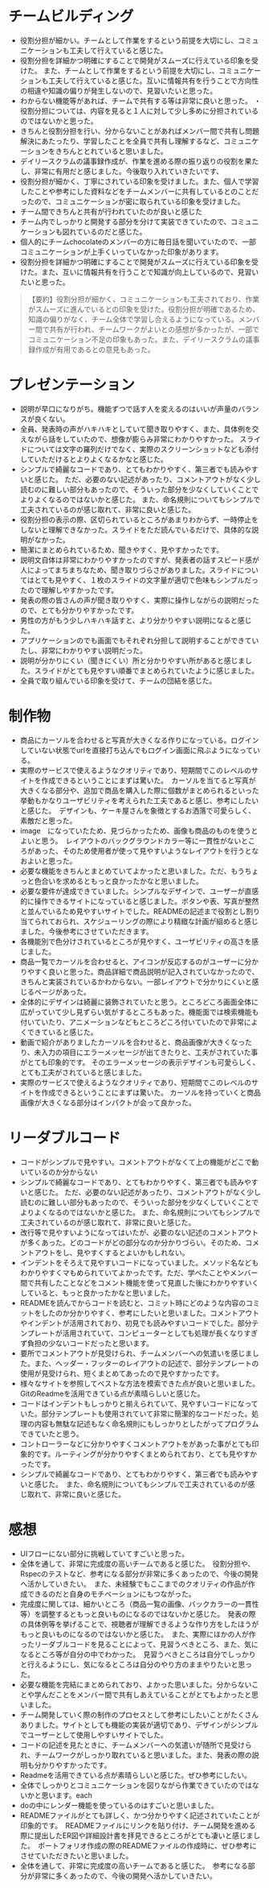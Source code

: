 # チームビルディング

* 役割分担が細かい。チームとして作業をするという前提を大切にし、コミュニケーションも工夫して行えていると感じた。
* 役割分担を詳細かつ明確にすることで開発がスムーズに行えている印象を受けた。
また、チームとして作業をするという前提を大切にし、コミュニケーションも工夫して行えていると感じた。互いに情報共有を行うことで方向性の相違や知識の偏りが発生しないので、見習いたいと思った。
* わからない機能等があれば、チームで共有する等は非常に良いと思った。
・役割分担については、内容を見ると１人に対して少し多めに分担されているのではないかと思った。
* きちんと役割分担を行い、分からないことがあればメンバー間で共有し問題解決にあたったり、学習したことを全員で共有し理解するなど、コミュニケーションをきちんととれていると思いました。
* デイリースクラムの議事録作成が、作業を進める際の振り返りの役割を果たし、非常に有用だと感じました。今後取り入れていきたいです、
* 役割分担が細かく、丁寧にされている印象を受けました。また、個人で学習したことや参考にした資料などをチームメンバーに共有しているとのことだったので、コミュニケーションが密に取られている印象を受けました。
* チーム間できちんと共有が行われていたのが良いと感じた
* チーム内でしっかりと開発する部分を分けて実装できていたので、コミュニケーションも図れているのだと感じた。
* 個人的にチームchocolateのメンバーの方に毎日話を聞いていたので、一部コミュニケーションが上手くいっていなかった印象があります。
* 役割分担を詳細かつ明確にすることで開発がスムーズに行えている印象を受けた。また、互いに情報共有を行うことで知識が向上しているので、見習いたいと思った。

>【要約】役割分担が細かく、コミュニケーションも工夫されており、作業がスムーズに進んでいるとの印象を受けた。役割分担が明確であるため、知識の偏りがなく、チーム全体で学習し合えるようになっている。メンバー間で共有が行われ、チームワークがよいとの感想が多かったが、一部でコミュニケーション不足の印象もあった。また、デイリースクラムの議事録作成が有用であるとの意見もあった。


# プレゼンテーション

* 説明が早口になりがち。機能ずつで話す人を変えるのはいいが声量のバランスが良くない。
* 全員、発表時の声がハキハキとしていて聞き取りやすく、また、具体例を交えながら話をしていたので、想像が膨らみ非常にわかりやすかった。
スライドについては文字の羅列だけでなく、実際のスクリーンショットなども添付していただけるとよりよくなるかなと感じた。
* シンプルで綺麗なコードであり、とてもわかりやすく、第三者でも読みやすいと感じた。
ただ、必要のない記述があったり、コメントアウトがなく少し読むのに難しい部分もあったので、そういった部分を少なくしていくことでよりよくなるのではないかと感じた。
また、命名規則についてもシンプルで工夫されているのが感じ取れて、非常に良いと感じた。
* 役割分担の表示の際、区切られているところがあまりわからず、一時停止をしないと理解できなかった。スライドをただ読んでいるだけで、具体的な説明がなかった。
* 簡潔にまとめられているため、聞きやすく、見やすかったです。
* 説明文自体は非常にわかりやすかったのですが、発表者の話すスピード感が人によってまちまちなため、聞き取りづらさがありました。スライドについてはとても見やすく、１枚のスライドの文字量が適切で色味もシンプルだったので理解しやすかったです。
* 発表の際の皆さんの声が聞き取りやすく、実際に操作しながらの説明だったので、とても分かりやすかったです。
* 男性の方がもう少しハキハキ話すと、より分かりやすい説明になると感じた。
* アプリケーションのでも画面でもそれぞれ分担して説明することができていたし、非常にわかりやすい説明だった。
* 説明が分かりにくい（聞きにくい）所と分かりやすい所があると感じました。スライドがとても見やすい順番でまとめられていたように感じました。
* 全員で取り組んでいる印象を受けて、チームの団結を感じた。

# 制作物

* 商品にカーソルを合わせると写真が大きくなる作りになっている。ログインしていない状態でurlを直接打ち込んでもログイン画面に飛ぶようになっている。
* 実際のサービスで使えるようなクオリティであり、短期間でこのレベルのサイトを作成できるということにまずは驚いた。　カーソルを当てると写真が大きくなる部分や、追加で商品を購入した際に個数がまとめられるといった挙動もかなりユーザビリティを考えられた工夫であると感じ、参考にしたいと感じた。　デザインも、ケーキ屋さんを象徴とするお洒落で可愛らしく、素敵だと思った。
* image　になっていたため、見づらかったため、画像も商品のものを使うとよいと思う。　レイアウトのバックグラウンドカラー等に一貫性がないところがあった、そのため使用者が使って見やすいようなレイアウトを行うとなおよいと思った。
* 必要な機能をきちんとまとめていてよかったと思いました。ただ、もうちょっと色合いを求めるともっと良かったかなと思いました。
* 必要な要件が達成できていました。シンプルなデザインで、ユーザーが直感的に操作できるサイトになっていると感じました。ボタンや表、写真が整然と並んでいるため見やすいサイトでした。READMEの記述まで役割とし割り当てられておられ、スケジューリングの際により精緻な計画が組めると感じました。今後参考にさせていただきます。
* 各機能別で色分けされているところが見やすく、ユーザビリティの高さを感じました。
* 商品一覧でカーソルを合わせると、アイコンが反応するのがユーザーに分かりやすく良いと思った。商品詳細で商品説明が記入されていなかったので、きちんと実装されているかわからない。一部レイアウトで分かりにくいと感じるページがあった。
* 全体的にデザインは綺麗に装飾されていたと思う。ところどころ画面全体に広がっていて少し見ずらい気がするところもあった。機能面では検索機能も付いていたり、アニメーションなどもところどころ付いていたので非常によくできていると感じた。
* 動画で紹介がありましたカーソルを合わせると、商品画像が大きくなったり、未入力の項目にエラーメッセージが出てきたりと、工夫がされていた事がとても印象的です。
そのエラーメッセージの表示デザインも可愛らしく、とても工夫がされていると感じました。
* 実際のサービスで使えるようなクオリティであり、短期間でこのレベルのサイトを作成できるということにまずは驚いた。
カーソルを持っていくと商品画像が大きくなる部分はインパクトが会って良かった。

# リーダブルコード

* コードがシンプルで見やすい。コメントアウトがなくて上の機能がどこで動いているのか分からない
* シンプルで綺麗なコードであり、とてもわかりやすく、第三者でも読みやすいと感じた。
ただ、必要のない記述があったり、コメントアウトがなく少し読むのに難しい部分もあったので、そういった部分を少なくしていくことでよりよくなるのではないかと感じた。
また、命名規則についてもシンプルで工夫されているのが感じ取れて、非常に良いと感じた。
* 改行等で見やすいようになってはいたが、必要のない記述のコメントアウトが多くあった。どのコードがどの部分なのか分かりづらい。そのため、コメントアウトをし、見やすくするとよいかもしれない。
* インデントをそろえて見やすいコードになっていました。メソッド名などもわかりやすくマもめられていてよかったです。ただ、学べたことやメンバー間で共有したことなどをコメント機能を使って見直した後にわかりやすいくしていると、もっと良かったかなと思いました。
* READMEを読んでからコードを読むと、コミット時にどのような内容のコミットをしたのか分かりやすく、参考にしたいと思いました。コメントアウトやインデントが活用されており、初見でも読みやすいコードでした。部分テンプレートが活用されていて、コンピューターとしても処理が長くなりすぎず負担の少ないコードだったと思います。
* 要所でコメントアウトが見受けられ、チームメンバーへの気遣いを感じました。また、ヘッダー・フッターのレイアウトの記述で、部分テンプレートの使用が見受けられ、短くまとめてあったので見やすかったです。
* 様々なサイトを参照してベストな方法を模索できた点が良いと思いました。GitのReadmeを活用できている点が素晴らしいと感じた。
* コードはインデントもしっかりと揃えられていて、見やすいコードになっていた。部分テンプレートも使用されていて非常に簡潔的なコードだった。処理の内容も無駄な記述もなく命名規則にもしっかりとしたがってプログラムできていたと思う。
* コントローラーなどに分かりやすくコメントアウトをがあった事がとても印象的です。ルーティングが分かりやすくまとめられており、とても見やすかったです。
* シンプルで綺麗なコードであり、とてもわかりやすく、第三者でも読みやすいと感じた。　また、命名規則についてもシンプルで工夫されているのが感じ取れて、非常に良いと感じた。

# 感想

* UIフローにない部分に挑戦していてすごいと思った。
* 全体を通して、非常に完成度の高いチームであると感じた。　役割分担や、Rspecのテストなど、参考になる部分が非常に多くあったので、今後の開発へ活かしていきたい。　また、未経験でもここまでのクオリティの作品が作成できるのだと自身のモチベーションにもつながった。
* 完成度に関しては、細かいところ（商品一覧の画像、バックカラーの一貫性等）を調整するともっと良いものになるのではないかと感じた。　発表の際の具体例等を挙げることで、視聴者が理解できるような作り方をしたほうがもっと良いものになるのではないかと感じた。　また、実際にほかの人が作ったリーダブルコードを見ることによって、見習うべきところ、また、気になるところ等が自分の中でわかった。　見習うべきところは自分でしっかりと行えるようにし、気になるところは自分のやり方のままやりたいと思った。
* 必要な機能を完結にまとめられており、よかった思いました。分からないことや学んだことをメンバー間で共有しあえていることがとてもよかったと思いました。
* チーム開発していく際の制作のプロセスとして参考にしたいことがたくさんありました。サイトとしても機能の実装が適切であり、デザインがシンプルでユーザーとして使用しやすいサイトでした。
* コードの記述を見たときに、チームメンバーへの気遣いが随所で見受けられ、チームワークがしっかり取れていると思いました。また、発表の際の説明も分かりやすかったです。
* Readmeを活用できている点が素晴らしいと感じた。ぜひ参考にしたい。
* 全体でしっかりとコミュニケーションを図りながら作業できていたのではないかと思います。each
* doの中にレンダー機能を使っているのはすごいと思いました。
* READMEファイルがとても詳しく、かつ分かりやすく記述されていたことが印象的です。　READMEファイルにリンクを貼り付け、チーム開発を進める際に提出したER図や詳細設計書を拝見できるところがとても凄いと感じました。　ポートフォリオ作成の際のREADMEファイルの作成時に、ぜひ参考にさせていただきたいと思いました。
* 全体を通して、非常に完成度の高いチームであると感じた。　参考になる部分が非常に多くあったので、今後の開発へ活かしていきたい。
